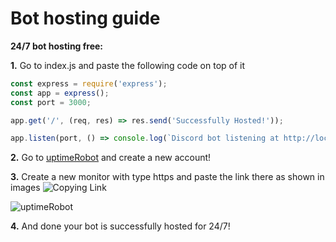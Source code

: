 # Bot hosting guide
**24/7 bot hosting free:**

**1.** Go to index.js and paste the following code on top of it
```javascript
const express = require('express');
const app = express();
const port = 3000;

app.get('/', (req, res) => res.send('Successfully Hosted!'));

app.listen(port, () => console.log(`Discord bot listening at http://localhost:${port}`));
```


**2.** Go to [uptimeRobot](https://uptimerobot.com/) and create a new account!



**3.** Create a new monitor with type https and paste the link there as shown in images
![Copying Link](https://cdn.discordapp.com/attachments/846698526821449778/846787482645037066/IMG_20210525_220059.jpg)



![uptimeRobot](https://cdn.discordapp.com/attachments/846698526821449778/846787482989101086/IMG_20210525_220020.jpg)


**4.** And done your bot is successfully hosted for 24/7!
